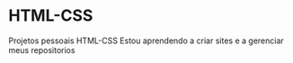 # HTML-CSS
 Projetos pessoais HTML-CSS
Estou aprendendo a criar sites e a gerenciar meus repositorios